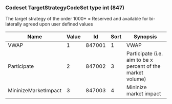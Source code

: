 ### Codeset TargetStrategyCodeSet type int (847)

The target strategy of the order
1000+ = Reserved and available for bi-laterally agreed upon user defined values

| Name                 | Value | Id     | Sort | Synopsis                                                    |
|----------------------|-------|--------|------|-------------------------------------------------------------|
| VWAP                 | 1     | 847001 | 1    | VWAP                                                        |
| Participate          | 2     | 847002 | 3    | Participate (i.e. aim to be x percent of the market volume) |
| MininizeMarketImpact | 3     | 847003 | 4    | Mininize market impact                                      |

